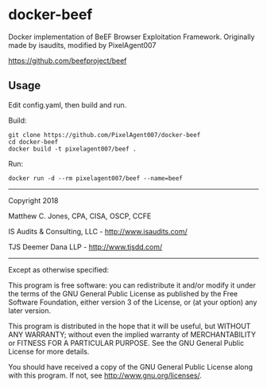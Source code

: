 # docker-beef

Docker implementation of BeEF Browser Exploitation Framework.
Originally made by isaudits, modified by PixelAgent007

https://github.com/beefproject/beef

## Usage
Edit config.yaml, then build and run.

Build:
    
    git clone https://github.com/PixelAgent007/docker-beef
    cd docker-beef
    docker build -t pixelagent007/beef .
    
Run:

    docker run -d --rm pixelagent007/beef --name=beef


--------------------------------------------------------------------------------

Copyright 2018

Matthew C. Jones, CPA, CISA, OSCP, CCFE

IS Audits & Consulting, LLC - <http://www.isaudits.com/>

TJS Deemer Dana LLP - <http://www.tjsdd.com/>

--------------------------------------------------------------------------------

Except as otherwise specified:

This program is free software: you can redistribute it and/or modify it under
the terms of the GNU General Public License as published by the Free Software
Foundation, either version 3 of the License, or (at your option) any later
version.

This program is distributed in the hope that it will be useful, but WITHOUT ANY
WARRANTY; without even the implied warranty of MERCHANTABILITY or FITNESS FOR A
PARTICULAR PURPOSE. See the GNU General Public License for more details.

You should have received a copy of the GNU General Public License along with
this program. If not, see <http://www.gnu.org/licenses/>.
